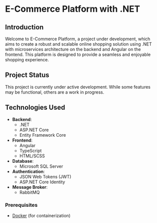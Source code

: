 # E-Commerce Platform with .NET 
## Introduction
Welcome to E-Commerce Platform, a project under development, which aims to create a robust and scalable online shopping solution using .NET with microservices architecture on the backend and Angular on the frontend. 
This platform is designed to provide a seamless and enjoyable shopping experience.

## Project Status
This project is currently under active development. While some features may be functional, others are a work in progress.


## Technologies Used
- **Backend**:
  - .NET
  - ASP.NET Core
  - Entity Framework Core
- **Frontend**:
  - Angular
  - TypeScript
  - HTML/SCSS
- **Database**:
  - Microsoft SQL Server
- **Authentication**:
  - JSON Web Tokens (JWT)
  - ASP.NET Core Identity
- **Message Broker**:
  - RabbitMQ
 
### Prerequisites
- [Docker](https://www.docker.com/get-started) (for containerization)

